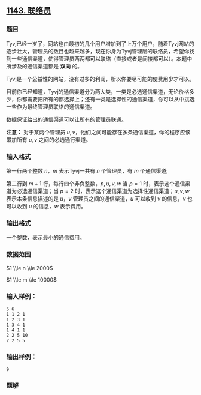 ## [1143\. 联络员](https://www.acwing.com/problem/content/1145/)

### 题目

Tyvj已经一岁了，网站也由最初的几个用户增加到了上万个用户，随着Tyvj网站的逐步壮大，管理员的数目也越来越多，现在你身为Tyvj管理层的联络员，希望你找到一些通信渠道，使得管理员两两都可以联络（直接或者是间接都可以）。本题中所涉及的通信渠道都是 **双向** 的。

Tyvj是一个公益性的网站，没有过多的利润，所以你要尽可能的使费用少才可以。

目前你已经知道，Tyvj的通信渠道分为两大类，一类是必选通信渠道，无论价格多少，你都需要把所有的都选择上；还有一类是选择性的通信渠道，你可以从中挑选一些作为最终管理员联络的通信渠道。

数据保证给出的通信渠道可以让所有的管理员联通。

**注意：** 对于某两个管理员 $u,v$，他们之间可能存在多条通信渠道，你的程序应该累加所有 $u,v$ 之间的必选通行渠道。

### 输入格式

第一行两个整数 $n，m$ 表示Tyvj一共有 $n$ 个管理员，有 $m$ 个通信渠道;

第二行到 $m+1$ 行，每行四个非负整数，$p,u,v,w$ 当 $p=1$ 时，表示这个通信渠道为必选通信渠道；当 $p=2$ 时，表示这个通信渠道为选择性通信渠道；$u,v,w$ 表示本条信息描述的是 $u，v$ 管理员之间的通信渠道，$u$ 可以收到 $v$ 的信息，$v$ 也可以收到 $u$ 的信息，$w$ 表示费用。

### 输出格式

一个整数，表示最小的通信费用。

### 数据范围

$1 \\le n \\le 2000$

$1 \\le m \\le 10000$

### 输入样例：

```
5 6
1 1 2 1
1 2 3 1
1 3 4 1
1 4 1 1
2 2 5 10
2 2 5 5
```

### 输出样例：

```
9
```

### 题解


